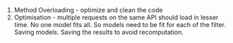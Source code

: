 1. Method Overloading - optimize and clean the code
2. Optimisation - multiple requests on the same API should load in lesser time.
No one model fits all. So models need to be fit for each of the filter.
Saving models.
Saving the results to avoid recomputation.
